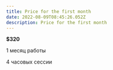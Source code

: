 ```yaml
---
title: Price for the first month
date: 2022-08-09T08:45:26.052Z
description: Price for the first month
---
```


**$320**

1 месяц работы

4 часовых сессии
